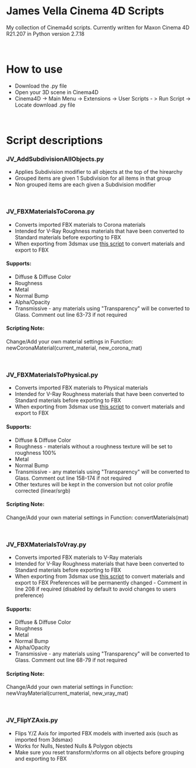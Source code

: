 # James Vella Cinema 4D Scripts 
My collection of Cinema4d scripts. Currently written for Maxon Cinema 4D R21.207 in Python version 2.7.18

<br />

# How to use
- Download the .py file
- Open your 3D scene in Cinema4D
- Cinema4D -> Main Menu -> Extensions -> User Scripts - > Run Script -> Locate download .py file

<br />

# Script descriptions
### JV_AddSubdivisionAllObjects.py
- Applies Subdivision modifier to all objects at the top of the hirearchy
- Grouped items are given 1 Subdivision for all items in that group
- Non grouped items are each given a Subdivision modifier

<br />

### JV_FBXMaterialsToCorona.py
- Converts imported FBX materials to Corona materials
- Intended for V-Ray Roughness materials that have been converted to Standard materials before exporting to FBX 
- When exporting from 3dsmax use [this script]( https://github.com/jmdvella/3dsmax-scripts/blob/main/JV_VrayRoughnessToFBX.ms) to convert materials and export to FBX
#### Supports:
- Diffuse & Diffuse Color
- Roughness
- Metal
- Normal Bump
- Alpha/Opacity
- Transmissive - any materials using "Transparency" will be converted to Glass. Comment out line 63-73 if not required
#### Scripting Note:
Change/Add your own material settings in Function: newCoronaMaterial(current_material, new_corona_mat)

<br />

### JV_FBXMaterialsToPhysical.py
- Converts imported FBX materials to Physical materials
- Intended for V-Ray Roughness materials that have been converted to Standard materials before exporting to FBX
- When exporting from 3dsmax use [this script]( https://github.com/jmdvella/3dsmax-scripts/blob/main/JV_VrayRoughnessToFBX.ms) to convert materials and export to FBX
#### Supports:
- Diffuse & Diffuse Color 
- Roughness - materials without a roughness texture will be set to roughness 100%
- Metal
- Normal Bump
- Transmissive - any materials using "Transparency" will be converted to Glass. Comment out line 158-174 if not required
- Other textures will be kept in the conversion but not color profile corrected (linear/srgb)
#### Scripting Note:
Change/Add your own material settings in Function: convertMaterials(mat)

<br />

### JV_FBXMaterialsToVray.py
- Converts imported FBX materials to V-Ray materials
- Intended for V-Ray Roughness materials that have been converted to Standard materials before exporting to FBX 
- When exporting from 3dsmax use [this script]( https://github.com/jmdvella/3dsmax-scripts/blob/main/JV_VrayRoughnessToFBX.ms) to convert materials and export to FBX
Preferences will be permanently changed - Comment in line 208 if required (disabled by default to avoid changes to users preference)
#### Supports:
- Diffuse & Diffuse Color
- Roughness
- Metal
- Normal Bump
- Alpha/Opacity
- Transmissive - any materials using "Transparency" will be converted to Glass. Comment out line 68-79 if not required
#### Scripting Note:
Change/Add your own material settings in Function: newVrayMaterial(current_material, new_vray_mat)

<br />

### JV_FlipYZAxis.py
- Flips Y/Z Axis for imported FBX models with inverted axis (such as imported from 3dsmax)
- Works for Nulls, Nested Nulls & Polygon objects
- Make sure you reset transform/xforms on all objects before grouping and exporting to FBX
